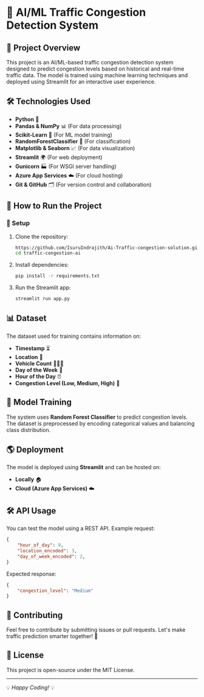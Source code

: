 # 🚦 AI/ML Traffic Congestion Detection System

## 📌 Project Overview
This project is an AI/ML-based traffic congestion detection system designed to predict congestion levels based on historical and real-time traffic data. The model is trained using machine learning techniques and deployed using Streamlit for an interactive user experience.

## 🛠️ Technologies Used
- **Python** 🐍
- **Pandas & NumPy** 📊 (For data processing)
- **Scikit-Learn** 🤖 (For ML model training)
- **RandomForestClassifier** 🌳 (For classification)
- **Matplotlib & Seaborn** 📈 (For data visualization)
- **Streamlit** 🌍 (For web deployment)
- **Gunicorn** 🏭 (For WSGI server handling)
- **Azure App Services** ☁️ (For cloud hosting)
- **Git & GitHub** 🗂️ (For version control and collaboration)

## 🚀 How to Run the Project
### 🔧 Setup
1. Clone the repository:
   ```sh
   https://github.com/IsuruIndrajith/Ai-Traffic-congestion-solution.git
   cd traffic-congestion-ai
   ```
2. Install dependencies:
   ```sh
   pip install -r requirements.txt
   ```
3. Run the Streamlit app:
   ```sh
   streamlit run app.py
   ```

## 📊 Dataset
The dataset used for training contains information on:
- **Timestamp** ⏳
- **Location** 📍
- **Vehicle Count** 🚗🚕🚌
- **Day of the Week** 📆
- **Hour of the Day** ⏰
- **Congestion Level (Low, Medium, High)** 🚦

## 🎯 Model Training
The system uses **Random Forest Classifier** to predict congestion levels. The dataset is preprocessed by encoding categorical values and balancing class distribution.

## 🌎 Deployment
The model is deployed using **Streamlit** and can be hosted on:
- **Locally** 🏠
- **Cloud (Azure App Services)** ☁️

## 🛠️ API Usage
You can test the model using a REST API. Example request:
```json
{
    "hour_of_day": 9,
    "location_encoded": 3,
    "day_of_week_encoded": 2,
}
```

Expected response:
```json
{
    "congestion_level": "Medium"
}
```

## 🤝 Contributing
Feel free to contribute by submitting issues or pull requests. Let's make traffic prediction smarter together! 🚀

## 📜 License
This project is open-source under the MIT License.

---
💡 *Happy Coding!* 💡
